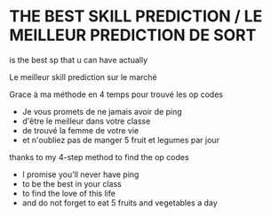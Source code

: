 # THE BEST SKILL PREDICTION / LE MEILLEUR PREDICTION DE SORT 

is the best sp that u can have actually

Le meilleur skill prediction sur le marché

Grace à ma méthode en 4 temps pour trouvé les op codes

- Je vous promets de ne jamais avoir de ping 
- d'être le meilleur dans votre classe
- de trouvé la femme de votre vie 
- et n'oubliez pas de manger 5 fruit et legumes par jour 

thanks to my 4-step method to find the op codes

- I promise you'll never have ping
- to be the best in your class
- to find the love of this life 
- and do not forget to eat 5 fruits and vegetables a day
